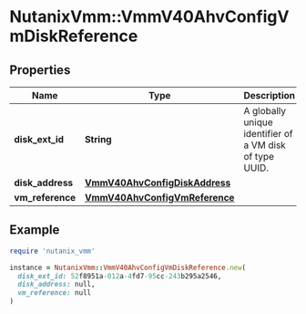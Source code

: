 # NutanixVmm::VmmV40AhvConfigVmDiskReference

## Properties

| Name | Type | Description | Notes |
| ---- | ---- | ----------- | ----- |
| **disk_ext_id** | **String** | A globally unique identifier of a VM disk of type UUID. | [optional] |
| **disk_address** | [**VmmV40AhvConfigDiskAddress**](VmmV40AhvConfigDiskAddress.md) |  | [optional] |
| **vm_reference** | [**VmmV40AhvConfigVmReference**](VmmV40AhvConfigVmReference.md) |  | [optional] |

## Example

```ruby
require 'nutanix_vmm'

instance = NutanixVmm::VmmV40AhvConfigVmDiskReference.new(
  disk_ext_id: 52f8951a-012a-4fd7-95cc-243b295a2546,
  disk_address: null,
  vm_reference: null
)
```

